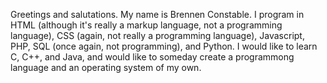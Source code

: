 Greetings and salutations. My name is Brennen Constable. I program in HTML (although it's really a markup language, not a programming language), CSS (again, not really a programming language), Javascript, PHP, SQL (once again, not programming), and Python. I would like to learn C, C++, and Java, and would like to someday create a programmong language and an operating system of my own.

<!---
FourGeniuses/FourGeniuses is a ✨ special ✨ repository because its `README.md` (this file) appears on your GitHub profile.
You can click the Preview link to take a look at your changes.
--->
